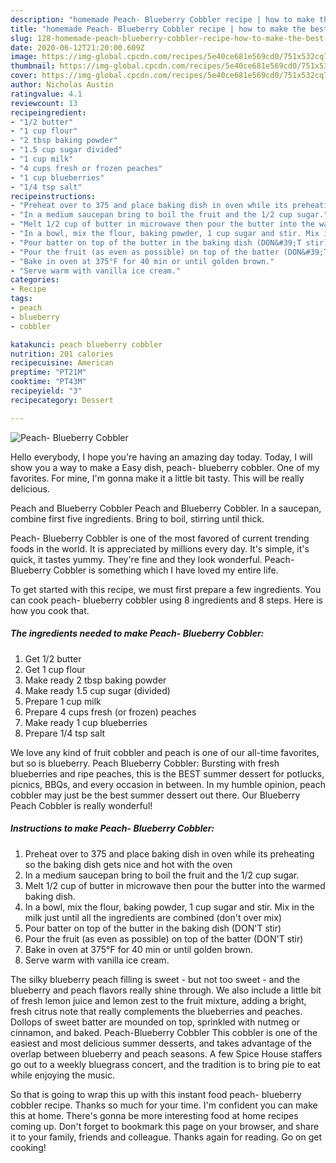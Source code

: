 ```yaml
---
description: "homemade Peach- Blueberry Cobbler recipe | how to make the best Peach- Blueberry Cobbler"
title: "homemade Peach- Blueberry Cobbler recipe | how to make the best Peach- Blueberry Cobbler"
slug: 128-homemade-peach-blueberry-cobbler-recipe-how-to-make-the-best-peach-blueberry-cobbler
date: 2020-06-12T21:20:00.609Z
image: https://img-global.cpcdn.com/recipes/5e40ce681e569cd0/751x532cq70/peach-blueberry-cobbler-recipe-main-photo.jpg
thumbnail: https://img-global.cpcdn.com/recipes/5e40ce681e569cd0/751x532cq70/peach-blueberry-cobbler-recipe-main-photo.jpg
cover: https://img-global.cpcdn.com/recipes/5e40ce681e569cd0/751x532cq70/peach-blueberry-cobbler-recipe-main-photo.jpg
author: Nicholas Austin
ratingvalue: 4.1
reviewcount: 13
recipeingredient:
- "1/2 butter"
- "1 cup flour"
- "2 tbsp baking powder"
- "1.5 cup sugar divided"
- "1 cup milk"
- "4 cups fresh or frozen peaches"
- "1 cup blueberries"
- "1/4 tsp salt"
recipeinstructions:
- "Preheat over to 375 and place baking dish in oven while its preheating so the baking dish gets nice and hot with the oven"
- "In a medium saucepan bring to boil the fruit and the 1/2 cup sugar."
- "Melt 1/2 cup of butter in microwave then pour the butter into the warmed baking dish."
- "In a bowl, mix the flour, baking powder, 1 cup sugar and stir. Mix in the milk just until all the ingredients are combined (don&#39;t over mix)"
- "Pour batter on top of the butter in the baking dish (DON&#39;T stir)"
- "Pour the fruit (as even as possible) on top of the batter (DON&#39;T stir)"
- "Bake in oven at 375°F for 40 min or until golden brown."
- "Serve warm with vanilla ice cream."
categories:
- Recipe
tags:
- peach
- blueberry
- cobbler

katakunci: peach blueberry cobbler 
nutrition: 201 calories
recipecuisine: American
preptime: "PT21M"
cooktime: "PT43M"
recipeyield: "3"
recipecategory: Dessert

---
```



![Peach- Blueberry Cobbler](https://img-global.cpcdn.com/recipes/5e40ce681e569cd0/751x532cq70/peach-blueberry-cobbler-recipe-main-photo.jpg)

Hello everybody, I hope you're having an amazing day today. Today, I will show you a way to make a Easy dish, peach- blueberry cobbler. One of my favorites. For mine, I'm gonna make it a little bit tasty. This will be really delicious.

Peach and Blueberry Cobbler Peach and Blueberry Cobbler. In a saucepan, combine first five ingredients. Bring to boil, stirring until thick.

Peach- Blueberry Cobbler is one of the most favored of current trending foods in the world. It is appreciated by millions every day. It's simple, it's quick, it tastes yummy. They're fine and they look wonderful. Peach- Blueberry Cobbler is something which I have loved my entire life.


To get started with this recipe, we must first prepare a few ingredients. You can cook peach- blueberry cobbler using 8 ingredients and 8 steps. Here is how you cook that.

<!--inarticleads1-->

##### The ingredients needed to make Peach- Blueberry Cobbler:

1. Get 1/2 butter
1. Get 1 cup flour
1. Make ready 2 tbsp baking powder
1. Make ready 1.5 cup sugar (divided)
1. Prepare 1 cup milk
1. Prepare 4 cups fresh (or frozen) peaches
1. Make ready 1 cup blueberries
1. Prepare 1/4 tsp salt


We love any kind of fruit cobbler and peach is one of our all-time favorites, but so is blueberry. Peach Blueberry Cobbler: Bursting with fresh blueberries and ripe peaches, this is the BEST summer dessert for potlucks, picnics, BBQs, and every occasion in between. In my humble opinion, peach cobbler may just be the best summer dessert out there. Our Blueberry Peach Cobbler is really wonderful! 

<!--inarticleads2-->

##### Instructions to make Peach- Blueberry Cobbler:

1. Preheat over to 375 and place baking dish in oven while its preheating so the baking dish gets nice and hot with the oven
1. In a medium saucepan bring to boil the fruit and the 1/2 cup sugar.
1. Melt 1/2 cup of butter in microwave then pour the butter into the warmed baking dish.
1. In a bowl, mix the flour, baking powder, 1 cup sugar and stir. Mix in the milk just until all the ingredients are combined (don&#39;t over mix)
1. Pour batter on top of the butter in the baking dish (DON&#39;T stir)
1. Pour the fruit (as even as possible) on top of the batter (DON&#39;T stir)
1. Bake in oven at 375°F for 40 min or until golden brown.
1. Serve warm with vanilla ice cream.


The silky blueberry peach filling is sweet - but not too sweet - and the blueberry and peach flavors really shine through. We also include a little bit of fresh lemon juice and lemon zest to the fruit mixture, adding a bright, fresh citrus note that really complements the blueberries and peaches. Dollops of sweet batter are mounded on top, sprinkled with nutmeg or cinnamon, and baked. Peach-Blueberry Cobbler This cobbler is one of the easiest and most delicious summer desserts, and takes advantage of the overlap between blueberry and peach seasons. A few Spice House staffers go out to a weekly bluegrass concert, and the tradition is to bring pie to eat while enjoying the music. 

So that is going to wrap this up with this instant food peach- blueberry cobbler recipe. Thanks so much for your time. I'm confident you can make this at home. There's gonna be more interesting food at home recipes coming up. Don't forget to bookmark this page on your browser, and share it to your family, friends and colleague. Thanks again for reading. Go on get cooking!
